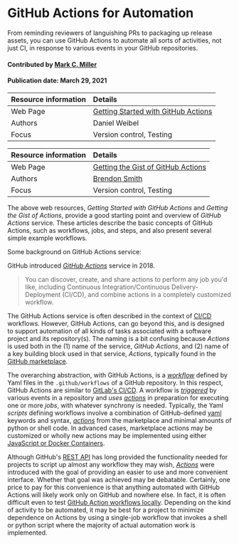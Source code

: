 # GitHub Actions for Automation

<!--deck text start-->
From reminding reviewers of languishing PRs to packaging up release assets,
you can use GitHub Actions to automate all sorts of activities, not just CI,
in response to various events in your GitHub repositories.
<!--deck text end-->

#### Contributed by [Mark C. Miller](https://github.com/markcmiller86)
#### Publication date: March 29, 2021

Resource information | Details 
:--- | :--- 
Web Page | [Getting Started with GitHub Actions](https://itnext.io/getting-started-with-github-actions-fe94167dbc6d)
Authors | Daniel Weibel
Focus | Version control, Testing

Resource information | Details 
:--- | :--- 
Web Page | [Getting the Gist of GitHub Actions](https://gist.github.com/br3ndonland/f9c753eb27381f97336aa21b8d932be6)
Authors | [Brendon Smith](https://gist.github.com/br3ndonland)
Focus | Version control, Testing

The above web resources, *Getting Started with GitHub Actions* and *Getting the Gist of Actions*, provide a good starting point and overview of *GitHub Actions* service. These articles describe the basic concepts of GitHub Actions, such as workflows, jobs, and steps, and also present several simple example workflows. 


Some background on GitHub Actions service: 

GitHub introduced [*GitHub Actions*](https://github.com/features/actions) service in 2018.

> You can discover, create, and share actions to perform any job you'd like,
> including Continuous Integration/Continuous Delivery-Deployment (CI/CD), and combine actions in a completely customized workflow.


The GitHub Actions service is often described in the context of [CI/CD](https://en.wikipedia.org/wiki/CI/CD)
workflows. However, GitHub Actions, can go beyond this, and is designed to support automation of all kinds of tasks associated with a software project
and its repository(s). The naming is a bit confusing because *Actions* is used both in the (1) name of the service,
*GitHub Actions*, and (2) name of a key building block used in that service, *Actions*,
typically found in the [GitHub marketplace](https://github.com/marketplace?type=actions).

The overarching abstraction, with GitHub Actions, is a [*workflow*](https://docs.github.com/en/actions/learn-github-actions/introduction-to-github-actions#understanding-the-workflow-file) defined by Yaml files in the `.github/workflows` of a GitHub repository. In this respect, GitHub Actions are similar to [GitLab's CI/CD](https://docs.gitlab.com/ee/ci/). A workflow is
[*triggered*](https://docs.github.com/en/actions/reference/events-that-trigger-workflows)
by various events in a repository and *uses* [*actions*](https://github.com/marketplace?type=actions)
in preparation for executing one or more *jobs*, with whatever synchrony is needed.
Typically, the Yaml *scripts* defining workflows involve a combination of
GitHub-defined [yaml](https://docs.github.com/en/actions/reference/workflow-syntax-for-github-actions)
keywords and syntax,
[*actions*](https://github.com/marketplace?type=actions) from the marketplace
and minimal amounts of python or shell code. In advanced cases, marketplace actions may be
customized or wholly new actions may
be implemented using either [JavaScript or Docker Containers](https://docs.github.com/en/actions/reference).

Although GitHub's [REST API](https://docs.github.com/en/rest/reference) has long
provided the functionality needed for projects to script up almost any workflow they
may wish, [*Actions*](https://docs.github.com/en/actions/reference) were introduced
with the goal of providing an easier to use and more convenient interface. Whether
that goal was achieved may be debatable.  Certainly, one price to pay for this convenience
is that anything automated with GitHub Actions will likely work only on GitHub and
nowhere else. In fact, it is often difficult even to test
[GitHub Action workflows locally](https://github.com/nektos/act). Depending on the kind
of activity to be automated, it may be best for a project to minimize dependence on
Actions by using a single-job workflow that invokes a shell or python script where
the majority of actual automation work is implemented.

<!---
Publish: yes 
Pinned: no
RSS update: 2021-03-29
Topics: testing, revision control
--->

